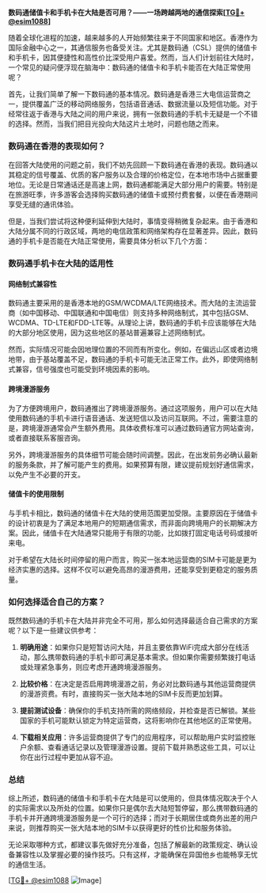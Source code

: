 **数码通储值卡和手机卡在大陆是否可用？——一场跨越两地的通信探索[[TG💪+ @esim1088](https://t.me/s/esim1088)]**

随着全球化进程的加速，越来越多的人开始频繁往来于不同国家和地区。香港作为国际金融中心之一，其通信服务也备受关注。尤其是数码通（CSL）提供的储值卡和手机卡，因其便捷性和高性价比深受用户喜爱。然而，当人们计划前往大陆时，一个常见的疑问便浮现在脑海中：数码通的储值卡和手机卡能否在大陆正常使用呢？

首先，让我们简单了解一下数码通的基本情况。数码通是香港三大电信运营商之一，提供覆盖广泛的移动网络服务，包括语音通话、数据流量以及短信功能。对于经常往返于香港与大陆之间的用户来说，拥有一张数码通的手机卡无疑是一个不错的选择。然而，当我们把目光投向大陆这片土地时，问题也随之而来。

### 数码通在香港的表现如何？

在回答大陆使用的问题之前，我们不妨先回顾一下数码通在香港的表现。数码通以其稳定的信号覆盖、优质的客户服务以及合理的价格定位，在本地市场中占据重要地位。无论是日常通话还是高速上网，数码通都能满足大部分用户的需要。特别是在旅游旺季，许多游客会选择购买数码通的储值卡或预付费套餐，以便在香港期间享受无缝的通讯体验。

但是，当我们尝试将这种便利延伸到大陆时，事情变得稍微复杂起来。由于香港和大陆分属不同的行政区域，两地的电信政策和网络架构存在显著差异。因此，数码通的手机卡是否能在大陆正常使用，需要具体分析以下几个方面：

### 数码通手机卡在大陆的适用性

#### 网络制式兼容性

数码通主要采用的是香港本地的GSM/WCDMA/LTE网络技术。而大陆的主流运营商（如中国移动、中国联通和中国电信）则支持多种网络制式，其中包括GSM、WCDMA、TD-LTE和FDD-LTE等。从理论上讲，数码通的手机卡应该能够在大陆的大部分地区使用，因为这些地区的基站普遍兼容上述网络制式。

然而，实际情况可能会因地理位置的不同而有所变化。例如，在偏远山区或者边境地带，由于基站覆盖不足，数码通的手机卡可能无法正常工作。此外，即使网络制式兼容，信号强度也可能受到环境因素的影响。

#### 跨境漫游服务

为了方便跨境用户，数码通推出了跨境漫游服务。通过这项服务，用户可以在大陆使用数码通的手机卡进行语音通话、发送短信以及访问互联网。不过，需要注意的是，跨境漫游通常会产生额外费用。具体收费标准可以通过数码通官方网站查询，或者直接联系客服咨询。

另外，跨境漫游服务的具体细节可能会随时间调整。因此，在出发前务必确认最新的服务条款，并了解可能产生的费用。如果预算有限，建议提前规划好通信需求，以免产生不必要的开支。

#### 储值卡的使用限制

与手机卡相比，数码通的储值卡在大陆的使用范围更加受限。主要原因在于储值卡的设计初衷是为了满足本地用户的短期通信需求，而非面向跨境用户的长期解决方案。因此，储值卡在大陆通常只能用于有限的功能，比如拨打固定电话号码或接听来电。

对于希望在大陆长时间停留的用户而言，购买一张本地运营商的SIM卡可能是更为经济实惠的选择。这样不仅可以避免高昂的漫游费用，还能享受到更稳定的服务质量。

### 如何选择适合自己的方案？

既然数码通的手机卡在大陆并非完全不可用，那么如何选择最适合自己需求的方案呢？以下是一些建议供参考：

1. **明确用途**：如果你只是短暂访问大陆，并且主要依靠WiFi完成大部分在线活动，那么携带数码通的手机卡即可满足基本需求。但如果你需要频繁拨打电话或处理紧急事务，则应考虑开通跨境漫游服务。
   
2. **比较价格**：在决定是否启用跨境漫游之前，务必对比数码通与其他运营商提供的漫游资费。有时，直接购买一张大陆本地的SIM卡反而更加划算。

3. **提前测试设备**：确保你的手机支持所需的网络频段，并检查是否已解锁。某些国家的手机可能默认锁定为特定运营商，这将影响你在其他地区的正常使用。

4. **下载相关应用**：许多运营商提供了专门的应用程序，可以帮助用户实时监控账户余额、查看通话记录以及管理漫游设置。提前下载并熟悉这些工具，可以让你在出行过程中更加从容不迫。

### 总结

综上所述，数码通的储值卡和手机卡在大陆是可以使用的，但具体情况取决于个人的实际需求以及所处的位置。如果你只是偶尔去大陆短暂停留，那么携带数码通的手机卡并开通跨境漫游服务是一个可行的选择；而对于长期居住或商务出差的用户来说，则推荐购买一张大陆本地的SIM卡以获得更好的性价比和服务体验。

无论采取哪种方式，都建议事先做好充分准备，包括了解最新的政策规定、确认设备兼容性以及掌握必要的操作技巧。只有这样，才能确保在异国他乡也能畅享无忧的通信生活。

[[TG💪+ @esim1088](https://t.me/s/esim1088) ![Image](https://i.postimg.cc/4NQfJmqS/Snipaste-2025-05-13-00-14-12.png)]